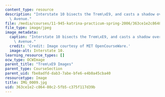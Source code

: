 ```yaml
---
content_type: resource
description: "Interstate 10 bisects the Trem\xE9, and casts a shadow over Claiborne\
  \ Avenue."
file: /media/courses/11-945-katrina-practicum-spring-2006/363ce1e2c86480c25fb5c375f117d39b_IMG_0009.jpg
file_type: image/jpeg
image_metadata:
  caption: "Interstate 10 bisects the Trem\xE9, and casts a shadow over Claiborne\
    \ Avenue."
  credit: 'Credit: Image courtesy of MIT OpenCourseWare.'
  image-alt: Interstate 10.
learning_resource_types: []
ocw_type: OCWImage
parent_title: "Trem\xE9 Images"
parent_type: CourseSection
parent_uid: fbe8adfd-dab3-7abe-bfe6-e4b0a45cba40
resourcetype: Image
title: IMG_0009.jpg
uid: 363ce1e2-c864-80c2-5fb5-c375f117d39b
---
```


